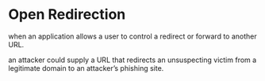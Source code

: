 # Open Redirection

when an application allows a user to control 
a redirect or forward to another URL.

an attacker could supply a URL that redirects 
an unsuspecting victim from a legitimate domain to an attacker’s phishing site.